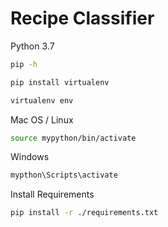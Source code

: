# Recipe Classifier

Python 3.7

```bash
pip -h
```
```bash
pip install virtualenv
```
```bash
virtualenv env
```
Mac OS / Linux
```bash
source mypython/bin/activate
```
Windows
```bash
mypthon\Scripts\activate
```
Install Requirements
```bash
pip install -r ./requirements.txt
```

